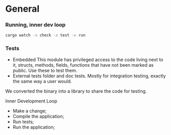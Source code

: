 # General

### Running, inner dev loop

```sh
cargo watch -x check -x test -x run
```

### Tests

- Embedded
  This module has privileged access to the code living next to it, structs,
  methods, fields, functions that have not been marked as public. Use these to
  test them.
- External tests folder and doc tests.
  Mostly for integration testing, exactly the same way a user would.

We converted the binary into a library to share the code for testing.

Inner Development Loop
- Make a change;
- Compile the application;
- Run tests;
- Run the application;
